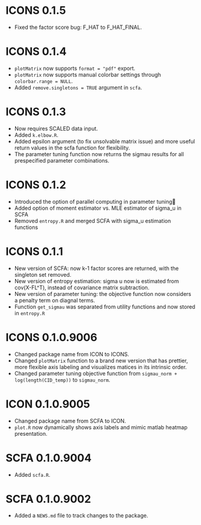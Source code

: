 # ICONS 0.1.5
* Fixed the factor score bug: F_HAT to F_HAT_FINAL.

# ICONS 0.1.4
* `plotMatrix` now supports `format = "pdf"` export.
* `plotMatrix` now supports manual colorbar settings through `colorbar.range = NULL`.
* Added `remove.singletons = TRUE` argument in `scfa`.

# ICONS 0.1.3
* Now requires SCALED data input.
* Added `k.elbow.R`.
* Added epsilon argument (to fix unsolvable matrix issue) and  more useful return values in the scfa function for flexibility.
* The parameter tuning function now returns the sigmau results for all prespecified parameter combinations.

# ICONS 0.1.2
* Introduced the option of parallel computing in parameter tuning🎉
* Added option of moment estimator vs. MLE estimator of sigma_u in SCFA
* Removed `entropy.R` and merged SCFA with sigma_u estimation functions

# ICONS 0.1.1
* New version of SCFA: now k-1 factor scores are returned, with the singleton set removed.
* New version of entropy estimation: sigma u now is estimated from cov(X-FL^T), instead of covariance matrix subtraction.
* New version of parameter tuning: the objective function now considers a penalty term on diagnal terms.
* Function `get_sigmau` was separated from utility functions and now stored in `entropy.R` 

# ICONS 0.1.0.9006
* Changed package name from ICON to ICONS.
* Changed `plotMatrix` function to a brand new version that has prettier, more flexible axis labeling and visualizes matices in its intrinsic order.
* Changed parameter tuning objective function from `sigmau_norm + log(length(CID_temp))` to `sigmau_norm`.


# ICON 0.1.0.9005

* Changed package name from SCFA to ICON.
* `plot.R` now dynamically shows axis labels and mimic matlab heatmap presentation.

# SCFA 0.1.0.9004

* Added `scfa.R`.

# SCFA 0.1.0.9002

* Added a `NEWS.md` file to track changes to the package.
